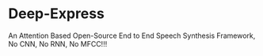 # Deep-Express
An Attention Based Open-Source End to End Speech Synthesis Framework, No CNN, No RNN, No MFCC!!!

